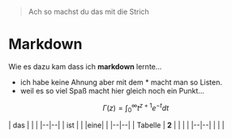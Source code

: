 > Ach so machst du das mit die Strich
 # Markdown
 Wie es dazu kam dass ich **markdown** lernte...
* ich habe keine Ahnung aber mit dem * macht man so Listen.
* weil es so viel Spaß macht hier gleich noch ein Punkt...

$$
\Gamma(z) = \int_0^\infty t^{z+1}e^{-t}dt\, 
$$

| das |  |  |
|--|--|
| ist |  |
|eine|  |
|--|--|
| Tabelle | **2** |
|  |  |
|--|--|
|  |  |





<!--stackedit_data:
eyJoaXN0b3J5IjpbNTI3MDM3NDMzLC0xNDk5MzQ2NTA5XX0=
-->